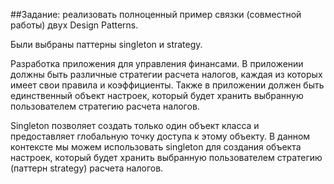 ##Задание: реализовать полноценный пример связки (совместной работы) двух Design Patterns.

Были выбраны паттерны singleton и strategy.

Разработка приложения для управления финансами. В приложении должны быть различные стратегии расчета налогов, каждая из которых имеет свои правила и коэффициенты. Также в приложении должен быть единственный объект настроек, который будет хранить выбранную пользователем стратегию расчета налогов.

Singleton позволяет создать только один объект класса и предоставляет глобальную точку доступа к этому объекту. В данном контексте мы можем использовать singleton для создания объекта настроек, который будет хранить выбранную пользователем стратегию (паттерн strategy) расчета налогов.
